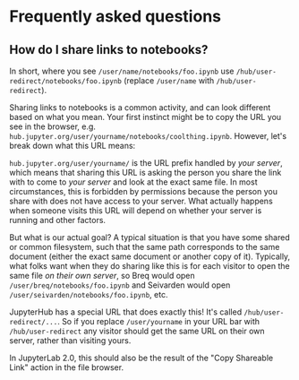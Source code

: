 # Frequently asked questions

## How do I share links to notebooks?

In short, where you see `/user/name/notebooks/foo.ipynb` use `/hub/user-redirect/notebooks/foo.ipynb` (replace `/user/name` with `/hub/user-redirect`).

Sharing links to notebooks is a common activity,
and can look different based on what you mean.
Your first instinct might be to copy the URL you see in the browser,
e.g. `hub.jupyter.org/user/yourname/notebooks/coolthing.ipynb`.
However, let's break down what this URL means:

`hub.jupyter.org/user/yourname/` is the URL prefix handled by _your server_,
which means that sharing this URL is asking the person you share the link with
to come to _your server_ and look at the exact same file.
In most circumstances, this is forbidden by permissions because the person you share with does not have access to your server.
What actually happens when someone visits this URL will depend on whether your server is running and other factors.

But what is our actual goal?
A typical situation is that you have some shared or common filesystem,
such that the same path corresponds to the same document
(either the exact same document or another copy of it).
Typically, what folks want when they do sharing like this
is for each visitor to open the same file _on their own server_,
so Breq would open `/user/breq/notebooks/foo.ipynb` and
Seivarden would open `/user/seivarden/notebooks/foo.ipynb`, etc.

JupyterHub has a special URL that does exactly this!
It's called `/hub/user-redirect/...`.
So if you replace `/user/yourname` in your URL bar
with `/hub/user-redirect` any visitor should get the same
URL on their own server, rather than visiting yours.

In JupyterLab 2.0, this should also be the result of the "Copy Shareable Link"
action in the file browser.
